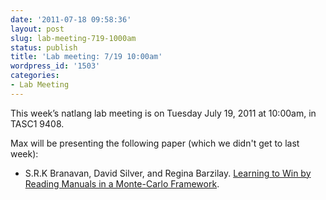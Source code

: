 ```yaml
---
date: '2011-07-18 09:58:36'
layout: post
slug: lab-meeting-719-1000am
status: publish
title: 'Lab meeting: 7/19 10:00am'
wordpress_id: '1503'
categories:
- Lab Meeting
---
```



This week’s natlang lab meeting is on Tuesday July 19, 2011 at 10:00am, in TASC1 9408.






Max will be presenting the following paper (which we didn't get to last week):




* S.R.K Branavan,  David Silver, and Regina Barzilay. [Learning to Win by Reading Manuals in a Monte-Carlo Framework](http://aclweb.org/anthology/P/P11/P11-1028.pdf).


